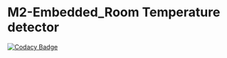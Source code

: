 # M2-Embedded_Room Temperature detector

[![Codacy Badge](https://api.codacy.com/project/badge/Grade/4b9e9970841341138f148ad8c4131db5)](https://app.codacy.com/gh/Saitejasriramoju/M2-Embedded_Room-Temperature-detector-?utm_source=github.com&utm_medium=referral&utm_content=Saitejasriramoju/M2-Embedded_Room-Temperature-detector-&utm_campaign=Badge_Grade_Settings)
